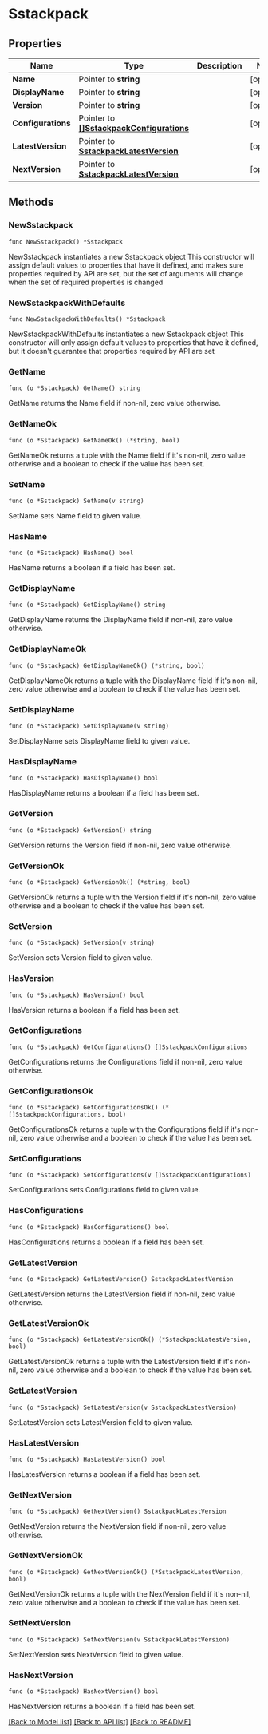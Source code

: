 # Sstackpack

## Properties

Name | Type | Description | Notes
------------ | ------------- | ------------- | -------------
**Name** | Pointer to **string** |  | [optional] 
**DisplayName** | Pointer to **string** |  | [optional] 
**Version** | Pointer to **string** |  | [optional] 
**Configurations** | Pointer to [**[]SstackpackConfigurations**](SstackpackConfigurations.md) |  | [optional] 
**LatestVersion** | Pointer to [**SstackpackLatestVersion**](SstackpackLatestVersion.md) |  | [optional] 
**NextVersion** | Pointer to [**SstackpackLatestVersion**](SstackpackLatestVersion.md) |  | [optional] 

## Methods

### NewSstackpack

`func NewSstackpack() *Sstackpack`

NewSstackpack instantiates a new Sstackpack object
This constructor will assign default values to properties that have it defined,
and makes sure properties required by API are set, but the set of arguments
will change when the set of required properties is changed

### NewSstackpackWithDefaults

`func NewSstackpackWithDefaults() *Sstackpack`

NewSstackpackWithDefaults instantiates a new Sstackpack object
This constructor will only assign default values to properties that have it defined,
but it doesn't guarantee that properties required by API are set

### GetName

`func (o *Sstackpack) GetName() string`

GetName returns the Name field if non-nil, zero value otherwise.

### GetNameOk

`func (o *Sstackpack) GetNameOk() (*string, bool)`

GetNameOk returns a tuple with the Name field if it's non-nil, zero value otherwise
and a boolean to check if the value has been set.

### SetName

`func (o *Sstackpack) SetName(v string)`

SetName sets Name field to given value.

### HasName

`func (o *Sstackpack) HasName() bool`

HasName returns a boolean if a field has been set.

### GetDisplayName

`func (o *Sstackpack) GetDisplayName() string`

GetDisplayName returns the DisplayName field if non-nil, zero value otherwise.

### GetDisplayNameOk

`func (o *Sstackpack) GetDisplayNameOk() (*string, bool)`

GetDisplayNameOk returns a tuple with the DisplayName field if it's non-nil, zero value otherwise
and a boolean to check if the value has been set.

### SetDisplayName

`func (o *Sstackpack) SetDisplayName(v string)`

SetDisplayName sets DisplayName field to given value.

### HasDisplayName

`func (o *Sstackpack) HasDisplayName() bool`

HasDisplayName returns a boolean if a field has been set.

### GetVersion

`func (o *Sstackpack) GetVersion() string`

GetVersion returns the Version field if non-nil, zero value otherwise.

### GetVersionOk

`func (o *Sstackpack) GetVersionOk() (*string, bool)`

GetVersionOk returns a tuple with the Version field if it's non-nil, zero value otherwise
and a boolean to check if the value has been set.

### SetVersion

`func (o *Sstackpack) SetVersion(v string)`

SetVersion sets Version field to given value.

### HasVersion

`func (o *Sstackpack) HasVersion() bool`

HasVersion returns a boolean if a field has been set.

### GetConfigurations

`func (o *Sstackpack) GetConfigurations() []SstackpackConfigurations`

GetConfigurations returns the Configurations field if non-nil, zero value otherwise.

### GetConfigurationsOk

`func (o *Sstackpack) GetConfigurationsOk() (*[]SstackpackConfigurations, bool)`

GetConfigurationsOk returns a tuple with the Configurations field if it's non-nil, zero value otherwise
and a boolean to check if the value has been set.

### SetConfigurations

`func (o *Sstackpack) SetConfigurations(v []SstackpackConfigurations)`

SetConfigurations sets Configurations field to given value.

### HasConfigurations

`func (o *Sstackpack) HasConfigurations() bool`

HasConfigurations returns a boolean if a field has been set.

### GetLatestVersion

`func (o *Sstackpack) GetLatestVersion() SstackpackLatestVersion`

GetLatestVersion returns the LatestVersion field if non-nil, zero value otherwise.

### GetLatestVersionOk

`func (o *Sstackpack) GetLatestVersionOk() (*SstackpackLatestVersion, bool)`

GetLatestVersionOk returns a tuple with the LatestVersion field if it's non-nil, zero value otherwise
and a boolean to check if the value has been set.

### SetLatestVersion

`func (o *Sstackpack) SetLatestVersion(v SstackpackLatestVersion)`

SetLatestVersion sets LatestVersion field to given value.

### HasLatestVersion

`func (o *Sstackpack) HasLatestVersion() bool`

HasLatestVersion returns a boolean if a field has been set.

### GetNextVersion

`func (o *Sstackpack) GetNextVersion() SstackpackLatestVersion`

GetNextVersion returns the NextVersion field if non-nil, zero value otherwise.

### GetNextVersionOk

`func (o *Sstackpack) GetNextVersionOk() (*SstackpackLatestVersion, bool)`

GetNextVersionOk returns a tuple with the NextVersion field if it's non-nil, zero value otherwise
and a boolean to check if the value has been set.

### SetNextVersion

`func (o *Sstackpack) SetNextVersion(v SstackpackLatestVersion)`

SetNextVersion sets NextVersion field to given value.

### HasNextVersion

`func (o *Sstackpack) HasNextVersion() bool`

HasNextVersion returns a boolean if a field has been set.


[[Back to Model list]](../README.md#documentation-for-models) [[Back to API list]](../README.md#documentation-for-api-endpoints) [[Back to README]](../README.md)


